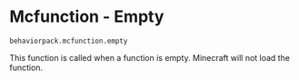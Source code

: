 # Mcfunction - Empty

`behaviorpack.mcfunction.empty`

This function is called when a function is empty.
Minecraft will not load the function.